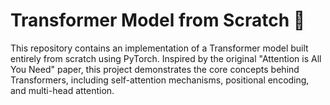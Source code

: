 # Transformer Model from Scratch 🚀
This repository contains an implementation of a Transformer model built entirely from scratch using PyTorch.
Inspired by the original "Attention is All You Need" paper, this project demonstrates the core concepts behind Transformers, 
including self-attention mechanisms, positional encoding, and multi-head attention.
